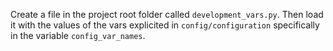 Create a file in the project root folder called `development_vars.py`.
Then load it with the values of the vars explicited in `config/configuration` specifically in the variable `config_var_names`.
